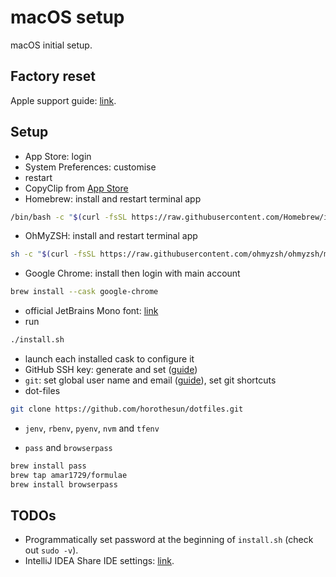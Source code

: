 # macOS setup

macOS initial setup.

## Factory reset

Apple support guide: [link](https://support.apple.com/en-gb/HT201065).

## Setup

- App Store: login
- System Preferences: customise
- restart
- CopyClip from [App Store](https://apps.apple.com/us/app/copyclip-clipboard-history/id595191960?mt=12)
- Homebrew: install and restart terminal app

```bash
/bin/bash -c "$(curl -fsSL https://raw.githubusercontent.com/Homebrew/install/HEAD/install.sh)"
```

- OhMyZSH: install and restart terminal app

```bash
sh -c "$(curl -fsSL https://raw.githubusercontent.com/ohmyzsh/ohmyzsh/master/tools/install.sh)"
```

- Google Chrome: install then login with main account

```bash
brew install --cask google-chrome
```

- official JetBrains Mono font: [link](https://www.jetbrains.com/lp/mono/)
- run

```bash
./install.sh
```

- launch each installed cask to configure it​
- GitHub SSH key: generate and set ([guide](https://docs.github.com/en/authentication/connecting-to-github-with-ssh/generating-a-new-ssh-key-and-adding-it-to-the-ssh-agent))
- `git`: set global user name and email ([guide](https://stackoverflow.com/a/26368148)), set git shortcuts
- dot-files

```bash
git clone https://github.com/horothesun/dotfiles.git
```

- `jenv`, `rbenv`, `pyenv`, `nvm` and `tfenv`

- `pass` and `browserpass`

```bash
brew install pass
brew tap amar1729/formulae
brew install browserpass
```

## TODOs

- Programmatically set password at the beginning of `install.sh` (check out `sudo -v`).
- IntelliJ IDEA Share IDE settings: [link](https://www.jetbrains.com/help/idea/sharing-your-ide-settings.html).
